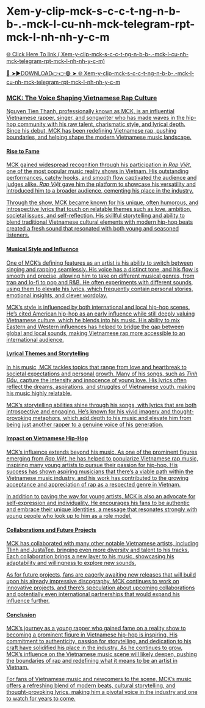 # Xem-y-clip-mck-s-c-c-t-ng-n-b-b-.-mck-l-cu-nh-mck-telegram-rpt-mck-l-nh-nh-y-c-m

<a href="https://fifa55ballz.com/DEXER45"> 🌐 Click Here To link ( Xem-y-clip-mck-s-c-c-t-ng-n-b-b-.-mck-l-cu-nh-mck-telegram-rpt-mck-l-nh-nh-y-c-m)

🔴 ➤►DOWNLOAD👉👉🟢 ➤  <a href="https://fifa55ballz.com/DEXER45"> 🌐 Xem-y-clip-mck-s-c-c-t-ng-n-b-b-.-mck-l-cu-nh-mck-telegram-rpt-mck-l-nh-nh-y-c-m

### **MCK: The Voice Shaping Vietnamese Rap Culture**

Nguyen Tien Thanh, professionally known as MCK, is an influential Vietnamese rapper, singer, and songwriter who has made waves in the hip-hop community with his raw talent, charismatic style, and lyrical depth. Since his debut, MCK has been redefining Vietnamese rap, pushing boundaries, and helping shape the modern Vietnamese music landscape.

#### **Rise to Fame**

MCK gained widespread recognition through his participation in *Rap Việt*, one of the most popular music reality shows in Vietnam. His outstanding performances, catchy hooks, and smooth flow captivated the audience and judges alike. *Rap Việt* gave him the platform to showcase his versatility and introduced him to a broader audience, cementing his place in the industry.

Through the show, MCK became known for his unique, often humorous, and introspective lyrics that touch on relatable themes such as love, ambition, societal issues, and self-reflection. His skillful storytelling and ability to blend traditional Vietnamese cultural elements with modern hip-hop beats created a fresh sound that resonated with both young and seasoned listeners.

#### **Musical Style and Influence**

One of MCK’s defining features as an artist is his ability to switch between singing and rapping seamlessly. His voice has a distinct tone, and his flow is smooth and precise, allowing him to take on different musical genres, from trap and lo-fi to pop and R&B. He often experiments with different sounds, using them to elevate his lyrics, which frequently contain personal stories, emotional insights, and clever wordplay.

MCK’s style is influenced by both international and local hip-hop scenes. He’s cited American hip-hop as an early influence while still deeply valuing Vietnamese culture, which he blends into his music. His ability to mix Eastern and Western influences has helped to bridge the gap between global and local sounds, making Vietnamese rap more accessible to an international audience.

#### **Lyrical Themes and Storytelling**

In his music, MCK tackles topics that range from love and heartbreak to societal expectations and personal growth. Many of his songs, such as *Tinh Đầu*, capture the intensity and innocence of young love. His lyrics often reflect the dreams, aspirations, and struggles of Vietnamese youth, making his music highly relatable.

MCK’s storytelling abilities shine through his songs, with lyrics that are both introspective and engaging. He’s known for his vivid imagery and thought-provoking metaphors, which add depth to his music and elevate him from being just another rapper to a genuine voice of his generation.

#### **Impact on Vietnamese Hip-Hop**

MCK’s influence extends beyond his music. As one of the prominent figures emerging from *Rap Việt*, he has helped to popularize Vietnamese rap music, inspiring many young artists to pursue their passion for hip-hop. His success has shown aspiring musicians that there’s a viable path within the Vietnamese music industry, and his work has contributed to the growing acceptance and appreciation of rap as a respected genre in Vietnam.

In addition to paving the way for young artists, MCK is also an advocate for self-expression and individuality. He encourages his fans to be authentic and embrace their unique identities, a message that resonates strongly with young people who look up to him as a role model.

#### **Collaborations and Future Projects**

MCK has collaborated with many other notable Vietnamese artists, including Tlinh and JustaTee, bringing even more diversity and talent to his tracks. Each collaboration brings a new layer to his music, showcasing his adaptability and willingness to explore new sounds.

As for future projects, fans are eagerly awaiting new releases that will build upon his already impressive discography. MCK continues to work on innovative projects, and there’s speculation about upcoming collaborations and potentially even international partnerships that would expand his influence further.

#### **Conclusion**

MCK’s journey as a young rapper who gained fame on a reality show to becoming a prominent figure in Vietnamese hip-hop is inspiring. His commitment to authenticity, passion for storytelling, and dedication to his craft have solidified his place in the industry. As he continues to grow, MCK’s influence on the Vietnamese music scene will likely deepen, pushing the boundaries of rap and redefining what it means to be an artist in Vietnam. 

For fans of Vietnamese music and newcomers to the scene, MCK’s music offers a refreshing blend of modern beats, cultural storytelling, and thought-provoking lyrics, making him a pivotal voice in the industry and one to watch for years to come.



